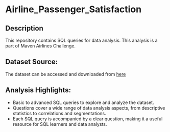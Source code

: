 # Airline_Passenger_Satisfaction

## Description
This repository contains SQL queries for data analysis. This analysis is a part of Maven Airlines Challenge.

## Dataset Source:
The dataset can be accessed and downloaded from [here](https://mavenanalytics.io/challenges/maven-airlines-challenge/7)

## Analysis Highlights:
- Basic to advanced SQL queries to explore and analyze the dataset.
- Questions cover a wide range of data analysis aspects, from descriptive statistics to correlations and segmentations.
- Each SQL query is accompanied by a clear question, making it a useful resource for SQL learners and data analysts.

